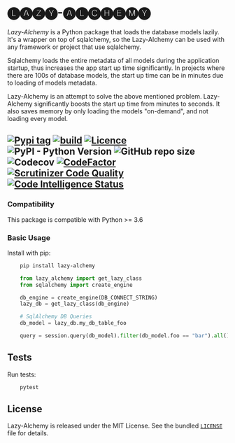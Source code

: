 # 🅛🅐🅩🅨-🅐🅛🅒🅗🅔🅜🅨

*Lazy-Alchemy* is a Python package that loads the database models lazily. It's a wrapper on top of sqlalchemy, so the Lazy-Alchemy can be used with any framework or project that use sqlalchemy.

Sqlalchemy loads the entire metadata of all models during the application startup, thus increases the app start up time significantly. In projects where there are 100s of database models, the start up time can be in minutes due to loading of models metadata.

Lazy-Alchemy is an attempt to solve the above mentioned problem. Lazy-Alchemy significantly boosts the start up time from minutes to seconds. It also saves memory by only loading the models "on-demand", and not loading every model.



[![Pypi tag](https://img.shields.io/pypi/v/lazy_alchemy.svg?style=flat-square&label=version)](https://pypi.org/project/lazy_alchemy/) [![build](https://github.com/joke2k/faker/workflows/Python%20Tests/badge.svg?branch=master&event=push)](https://github.com/satyamsoni2211/lazy_alchemy/actions) [![Licence](https://img.shields.io/badge/license-MIT-blue.svg?style=flat-square)](https://github.com/satyamsoni2211/lazy_alchemy/blob/master/LICENSE)
![PyPI - Python Version](https://img.shields.io/pypi/pyversions/lazy_alchemy)
![GitHub repo size](https://img.shields.io/github/repo-size/satyamsoni2211/lazy_alchemy)
![Codecov](https://img.shields.io/codecov/c/github/satyamsoni2211/lazy_alchemy)
[![CodeFactor](https://www.codefactor.io/repository/github/satyamsoni2211/lazy_alchemy/badge)](https://www.codefactor.io/repository/github/satyamsoni2211/lazy_alchemy)
[![Scrutinizer Code Quality](https://scrutinizer-ci.com/g/satyamsoni2211/lazy_alchemy/badges/quality-score.png?b=master)](https://scrutinizer-ci.com/g/satyamsoni2211/lazy_alchemy/?branch=master)
[![Code Intelligence Status](https://scrutinizer-ci.com/g/satyamsoni2211/lazy_alchemy/badges/code-intelligence.svg?b=master)](https://scrutinizer-ci.com/code-intelligence)
----

### Compatibility


This package is compatible with Python >= 3.6

### Basic Usage


Install with pip:

```bash
    pip install lazy-alchemy
```


```python
    from lazy_alchemy import get_lazy_class
    from sqlalchemy import create_engine

    db_engine = create_engine(DB_CONNECT_STRING)
    lazy_db = get_lazy_class(db_engine)
```

```python
    # SqlAlchemy DB Queries
    db_model = lazy_db.my_db_table_foo

    query = session.query(db_model).filter(db_model.foo == "bar").all()
```

Tests
-----

Run tests:

```bash
    pytest
```


License
-------

Lazy-Alchemy is released under the MIT License. See the bundled [`LICENSE`](https://github.com/satyamsoni2211/lazy_alchemy/blob/master/LICENSE) file
for details.
